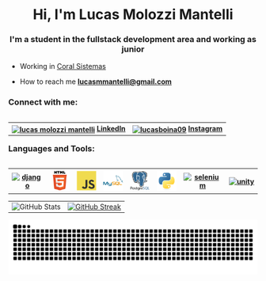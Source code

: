 <h1 align="center">Hi, I'm Lucas Molozzi Mantelli</h1>
<h3 align="center">I'm a student in the fullstack development area and working as junior</h3>

- Working in [Coral Sistemas](https://coralsistemas.com/)

- How to reach me **lucasmmantelli@gmail.com**

<h3 align="left">Connect with me:</h3>
<table align="left">
  <tr >
    <th>
      <a href="https://linkedin.com/in/lucas-molozzi-mantelli-ab00b5271" target="blank"><img align="center" src="https://raw.githubusercontent.com/rahuldkjain/github-profile-readme-generator/master/src/images/icons/Social/linked-in-alt.svg" alt="lucas molozzi mantelli" height="30" width="40" /></a>
      <a href="https://www.jfmartinz.dev/" />  LinkedIn  
    </th> 
    <th>
  <a href="https://instagram.com/lucasboina09" target="blank"><img align="center" src="https://raw.githubusercontent.com/rahuldkjain/github-profile-readme-generator/master/src/images/icons/Social/instagram.svg" alt="lucasboina09" height="30" width="40" /></a>
  <a href="https://www.linkedin.com/in/jfmartinz/" />   Instagram
    </th> 

  </tr>
  
</table>
<br>
<br>
<h3 align="left">Languages and Tools:</h3>
<table align="left">
  <tr >
    <th>
       <a href="https://www.djangoproject.com/" target="_blank" rel="noreferrer"> <img src="https://cdn.worldvectorlogo.com/logos/django.svg" alt="django" width="40" height="40"/> </a> 
    </th>
     <th>
      <a href="https://www.w3.org/html/" target="_blank" rel="noreferrer"> <img src="https://raw.githubusercontent.com/devicons/devicon/master/icons/html5/html5-original-wordmark.svg" alt="html5" width="40" height="40"/> </a>
    </th>
     <th>
        <a href="https://developer.mozilla.org/en-US/docs/Web/JavaScript" target="_blank" rel="noreferrer"> <img src="https://raw.githubusercontent.com/devicons/devicon/master/icons/javascript/javascript-original.svg" alt="javascript" width="40" height="40"/> </a> 
    </th>
     <th>
       <a href="https://www.mysql.com/" target="_blank" rel="noreferrer"> <img src="https://raw.githubusercontent.com/devicons/devicon/master/icons/mysql/mysql-original-wordmark.svg" alt="mysql" width="40" height="40"/> </a> 
    </th>
     <th>
       <a href="https://www.postgresql.org" target="_blank" rel="noreferrer"> <img src="https://raw.githubusercontent.com/devicons/devicon/master/icons/postgresql/postgresql-original-wordmark.svg" alt="postgresql" width="40" height="40"/> </a> 
    </th>
     <th>
      <a href="https://www.python.org" target="_blank" rel="noreferrer"> <img src="https://raw.githubusercontent.com/devicons/devicon/master/icons/python/python-original.svg" alt="python" width="40" height="40"/> </a> 
    </th>
       <th>
      <a href="https://www.selenium.dev" target="_blank" rel="noreferrer"> <img src="https://raw.githubusercontent.com/detain/svg-logos/780f25886640cef088af994181646db2f6b1a3f8/svg/selenium-logo.svg" alt="selenium" width="40" height="40"/> </a> 
    </th>
      <th>
     <a href="https://unity.com/" target="_blank" rel="noreferrer"> <img src="https://www.vectorlogo.zone/logos/unity3d/unity3d-icon.svg" alt="unity" width="40" height="40"/> </a> 
    </th>
  </tr>
</table>
<table>
<tr>
  <td>
    <img src="https://github-readme-stats.vercel.app/api?username=lucasboina&show_icons=true&theme=tokyonight&hide_border=true&include_all_commits=false&count_private=false" alt="GitHub Stats" title="Github Stats"/>  

  </td>
  <td>
     <a href="https://git.io/streak-stats"><img src="https://github-readme-streak-stats.herokuapp.com?user=lucasboina&theme=tokyonight&locale=pt_BR" alt="GitHub Streak" /></a>
  </td>
</tr>
</table>
<div align="center">

  <img alt="github-snake" src="https://github.com/Lucasboina/Lucasboina/blob/output/github-contribution-grid-snake-dark.svg" />

</div>

